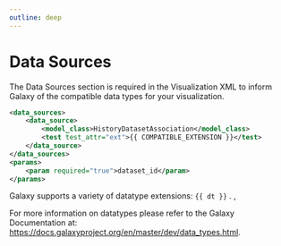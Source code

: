 ```yaml
---
outline: deep
---
```


# Data Sources

The Data Sources section is required in the Visualization XML to inform Galaxy of the compatible data types for your visualization.

```xml
<data_sources>
    <data_source>
        <model_class>HistoryDatasetAssociation</model_class>
        <test test_attr="ext">{{ COMPATIBLE_EXTENSION }}</test>
    </data_source>
</data_sources>
<params>
    <param required="true">dataset_id</param>
</params>
```

Galaxy supports a variety of datatype extensions:
<span v-for="(dt, index) of DATATYPES" class="font-italic">
    <span>`{{ dt }}`</span>
    <span v-if="index === DATATYPES.length - 1">.</span>
    <span v-else>,</span>
</span>

For more information on datatypes please refer to the Galaxy Documentation at: https://docs.galaxyproject.org/en/master/dev/data_types.html.

<script setup>
const DATATYPES = ["4dn_pairs","4dn_pairsam","a3m","ab1","affybatch","agilentbrukeryep.d.tar","agilentmasshunter.d.tar","agp","ampvis2","analyze75","arff","asn1","asn1-binary","augustus","avi","axt","bam","bcf","bcf_uncompressed","bcsl.model","bcsl.ts","bed","bed12","bed6","bed_tabix.gz","bedgraph","bedstrict","bgzip","bigbed","bigwig","bil","biom1","biom2","blastxml","blib","bref3","brukerbaf.d.tar","brukertdf.d.tar","bus","castep","cel","cell","chain","chira.sqlite","chrint","cif","cisml","ckpt","cmap","cml","cnn","cnr","cns","colab.tar","colab.tar.gz","consensusxml","cool","cps","cpt","cram","csfasta","csv","ct","ctl.result","cuffdiff.sqlite","cxb","d3_hierarchy","daa","dada2_dada","dada2_errorrates","dada2_mergepairs","dada2_sequencetable","dada2_uniques","dbn","dbnsfp.tabular","dcd","deeptools_compute_matrix_archive","deeptools_coverage_matrix","den_fmt","dlib","drf","dta","dta2d","dzi","edr","edta","eland","elandmulti","elib","embl","encodepeak","eset","excel.xls","expression.json","extxyz","fai","fast5.tar","fast5.tar.bz2","fast5.tar.gz","fast5.tar.xz","fasta","fasta.gz","fastg","fastk_hist","fastk_ktab","fastk_prof","fastq","fastq.bz2","fastq.gz","fastqcssanger","fastqcssanger.bz2","fastqcssanger.gz","fastqillumina","fastqillumina.bz2","fastqillumina.gz","fastqsanger","fastqsanger.bz2","fastqsanger.gz","fastqsolexa","fastqsolexa.bz2","fastqsolexa.gz","fcs","featurexml","ffdata","ffindex","fits","flowclr","flowframe","flowmfi","flowscore","flowset","flowstat1","flowstat2","flowstat3","flowtext","flv","fped","fphe","fps","fqtoc","fsom","gafa.sqlite","gal","gatk_dbsnp","gatk_interval","gatk_recal","gatk_report","gatk_tranche","gemini.sqlite","genbank","genbank.gz","genenotebook","geojson","gfa1","gfa1.gz","gfa2","gfa2.gz","gff","gff3","gff3.bz2","gff3.gz","gff_tabix.gz","gii","gii.gz","gmsh.geo","gmsh.msh","gpr","grd","grd.tgz","grib","gro","gtf","h5","h5ad","h5mlm","hdf4","hdr","hdt","hep.root","hexrd.accepted_orientations","hexrd.eta_ome.npz","hexrd.images.npz","hexrd.materials.h5","hexrd.scored_orientations.npz","hexrd.yml","hhr","hlf","hmm2","hmm3","icm","idat","ideaspre","idpdb","idxml","imgt.json","imzml","inchi","inp","inpcrd","intermine_tabular","interval","ipynb","isa-json","isa-tab","itp","jellyfish","jp2","json","jsonld","juicer_medium_tabix.gz","kallisto.idx","kroenik","lav","ldindep","len","loom","lped","ludwig_model","maf","magres","malist","mascotxml","maskinfo-asn1","maskinfo-asn1-binary","mcool","mdp","memepsp","memexml","meryldb","metacyto_clr.txt","metacyto_stats.txt","metacyto_summary.txt","mgf","mkv","mol","mol2","mongodb","mothur.accnos","mothur.align","mothur.align.check","mothur.align.report","mothur.axes","mothur.cons.taxonomy","mothur.count_table","mothur.design","mothur.dist","mothur.filter","mothur.filtered.masked.quan","mothur.filtered.quan","mothur.freq","mothur.groups","mothur.list","mothur.lower.dist","mothur.map","mothur.masked.quan","mothur.names","mothur.oligos","mothur.otu","mothur.otu.corr","mothur.otulabels","mothur.pair.dist","mothur.quan","mothur.rabund","mothur.rdp.taxonomy","mothur.ref.taxonomy","mothur.relabund","mothur.sabund","mothur.seq.taxonomy","mothur.sff.flow","mothur.shared","mothur.square.dist","mothur.summary","mothur.tax.summary","mothur.tre","mov","mp3","mp4","mpg","mrc","mrm","ms2","msh","msp","mtx","mz.sqlite","mz5","mzdata","mzid","mzml","mzq","mzqc","mztab","mztab2","mzxml","n3","ncbi_genome_dataset.zip","ncbitaxonomy.sqlite","ndx","neostore.zip","neper.mscell","neper.points","neper.points.tsv","neper.tesr","neper.tess","netcdf","newick","nex","nhx","nii1","nii1.gz","nii2","nii2.gz","nmrml","npy","npz","nt","obfs","obo","odgi","ogg","ome.tiff","onnx","osw","owl","oxlicg","oxligl","oxling","oxliss","oxlist","oxlits","paf","paf.gz","par","param","paramxml","parquet","pbed","pdb","pdbqt","pdf","peff","peplist","peptideshaker_archive","pepxml","pepxml.tsv","phar","phylip","phyloseq","phyloxml","picard_interval_list","pileup","pithya.model","pithya.property","pithya.result","plyascii","plybinary","png","pod5","postgresql","pov","pphe","pqp","pqr","pretext","prj","prmtop","probam","probed","protobuf2","protobuf3","protxml","protxml.tsv","psl","psms","pssm-asn1","ptkscmp","qcml","qiime2.tabular","qname_sorted.bam","qual454","qualillumina","qualsolexa","qualsolid","qza","qzv","rdata","rdata.camera.negative","rdata.camera.positive","rdata.camera.quick","rdata.msnbase.raw","rdata.sce","rdata.se","rdata.xcms.fillpeaks","rdata.xcms.findchrompeaks","rdata.xcms.group","rdata.xcms.raw","rdata.xcms.retcor","rdf","rdock_as","rds","rma6","rna_eps","sam","sbml","sbol","scf","scidx","scool","sdf","searchgui_archive","sf3","sff","shp","sif","smat","smi","snaphmm","snpeffdb","snpmatrix","snpsiftdbnsfp","snptest","source.c","source.cpp","source.cs","source.go","source.h","source.py","source.rs","spalndba","spalndbnp","spec.xml","splib","splib_noindex","sqlite","sqmass","sra","sra_manifest.tabular","star","stl","stockholm","storm.check","storm.sample","tabular","tabular.gz","tandem","tar","taxonomy","tck","textgrid","tgz","thermo.raw","tiff","toml","top","tpr","trackhub","trafoxml","traml","trk","trr","tsv","ttl","twobit","txt","ucsc.net","uniprotxml","unsorted.bam","vcf","vcf_bgzip","vel","velvet","vg","visium.tar.gz","vtkascii","vtkbinary","watersmasslynx.raw.tar","wav","webm","wiff","wiff.tar","wiff2","wiff2.tar","wig","wma","wmv","xg","xgmml","xlsx","xmfa","xml","xquest.xml","xsd","xtc","xvg","xyz","yaml","zip","zset.geof"];

</script>